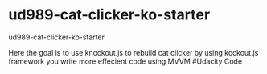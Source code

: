 ud989-cat-clicker-ko-starter
============================

ud989-cat-clicker-ko-starter


Here the goal is to use knockout.js to rebuild cat clicker 
by using kockout.js framework you write more effecient code using MVVM 
#Udacity Code
